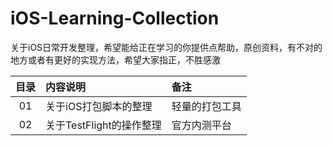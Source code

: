 # iOS-Learning-Collection
关于iOS日常开发整理，希望能给正在学习的你提供点帮助，原创资料，有不对的地方或者有更好的实现方法，希望大家指正，不胜感激

| 目录 | 内容说明  |  备注  |
| :----:  | :---- |:---- |
| 01  | 关于iOS打包脚本的整理 | 轻量的打包工具 |
| 02  | 关于TestFlight的操作整理 | 官方内测平台 |